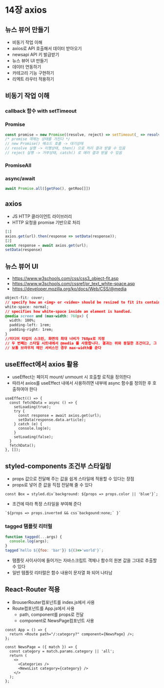 # 14장 axios

## 뉴스 뷰어 만들기

- 비동기 작업 이해
- axios로 API 호출해서 데이터 받아오기
- newsapi API 키 발급받기
- 뉴스 뷰어 UI 만들기
- 데이터 연동하기
- 카테고리 기능 구현하기
- 리엑트 라우터 적용하기

## 비동기 작업 이해

### callback 함수 with setTimeout

### Promise

```javascript
const promise = new Promise((resolve, reject) => setTimeout(_ => resolve(10)));
/* promise 객체는 상태를 가진다 */
// new Promise() 메소드 호출 -> 대기상태
// resolve 실행 -> 이행상태, then() 으로 처리 결과 받을 수 있음
// reject 실행 -> 거부상태, catch() 로 에러 결과 받을 수 있음
```

### PromiseAll

### async/await

```javascript
await Promise.all([getFoo(), getRoo[]])
```

## axios

- JS HTTP 클라이언트 라이브러리
- HTTP 요청을 promise 기반으로 처리

```javascript
[1]
axios.get(url).then(response => setData(response));
[2]
const response = await axios.get(url);
setData(response)
```

## 뉴스 뷰어 UI

- https://www.w3schools.com/css/css3_object-fit.asp
- https://www.w3schools.com/cssref/pr_text_white-space.asp
- https://developer.mozilla.org/ko/docs/Web/CSS/@media

```css
object-fit: cover; 
// specify how an <img> or <video> should be resized to fit its container.
white-space: normal;
// specifies how white-space inside an element is handled.
@media screen and (max-width: 768px) {
  width: 100%;
  padding-left: 1rem;
  padding-right: 1rem;
}
//미디어 타입이 스크린, 화면의 최대 너비가 768px로 지정
// 두 번째는 스타일 시트내에서 @media 를 사용합니다. 결과는 위와 동일한 조건이고, 그 조건이 맞으면 {...}  안의 스타일이 적용
// 보통 브라우저 메인 서비스인 경우 max-width를 준다
```

## useEffect에서 axios 활용

- useEffect는 페이지 mount/ unmount 시 호출할 로직을 정의한다
- 따라서 axios를 useEffect 내에서 사용하려면 내부에 async 함수를 정의한 후 호출하여야 한다

```react
useEffect(() => {
  const fetchData = async () => {
    setLoading(true);
    try {
      const response = await axios.get(url);
      setData(response.data.article);
    } catch (e) {
      console.log(e);
    }
    setLoading(false);
  }
  fetchData();
}, []);
```

## styled-components 조건부 스타일링

- props 값으로 전달해 주는 값을 쉽게 스타일에 적용할 수 있다는 장점
- props로 넣어 준 값을 직접 전달해 줄 수 있다

```react
const Box = styled.div`background: ${props => props.color || 'blue'}`;
```

- 조건에 따라 특정 스타일을 부여해 준다

```react
`${props => props.inverted && css`backgound:none;` }`
```

### tagged 탬플릿 리터럴

```javascript
function tagged(...args) {
  console.log(args);
}
tagged`hello ${{foo: 'bar'}} ${()=>'world'}`;
```

- 탬플릿 사이사이에 들어가는 자바스크립트 객체나 함수의 원본 값을 그대로 추출할 수 있다
- 일반 템플릿 리터럴은 함수 내용이 문자열 화 되어 나타남

## React-Router 적용

- BrouserRouter컴포넌트를 index.js에서 사용
- Route컴포넌트를 App.js에서 사용
  - path, component를 props로 전달
  - component로 NewsPage컴포넌트 사용

```react
const App = () => {
  return <Route path="/:category?" component={NewsPage} />;
};

const NewsPage = ({ match }) => {
  const category = match.params.category || 'all';
  return (
    <>
      <Categories />
      <NewsList category={category} />
    </>
  );
};


```







